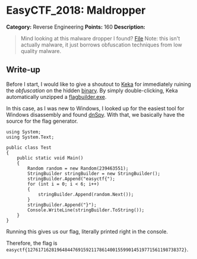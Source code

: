 # EasyCTF_2018:  Maldropper

**Category:** Reverse Engineering
**Points:** 160
**Description:**

>Mind looking at this malware dropper I found?
[File](maldrop.exe)
Note: this isn't actually malware, it just borrows obfuscation techniques from low quality malware.

## Write-up
Before I start, I would like to give a shoutout to [Keka](http://www.kekaosx.com/en/) for immediately ruining the _obfuscation_ on the hidden [binary](maldrop). By simply double-clicking, Keka automatically unzipped a [flagbuilder.exe](flagbuilder.exe).

In this case, as I was new to Windows, I looked up for the easiest tool for Windows disassembly and found [dnSpy](https://github.com/0xd4d/dnSpy). With that, we basically have the source for the flag generator. 

    using System;
    using System.Text;

    public class Test
    {
        public static void Main()
        {
            Random random = new Random(239463551);
            StringBuilder stringBuilder = new StringBuilder();
            stringBuilder.Append("easyctf{");
            for (int i = 0; i < 6; i++)
            {
                stringBuilder.Append(random.Next());
            }
            stringBuilder.Append("}");
            Console.WriteLine(stringBuilder.ToString());
        }
    }

Running this gives us our flag, literally printed right in the console.

Therefore, the flag is `easyctf{12761716281964844769159211786140015599014519771561198738372}`.
